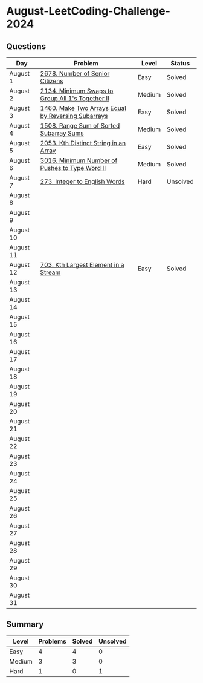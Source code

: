# August-LeetCoding-Challenge-2024

## Questions
| Day | Problem | Level | Status |
| --- | --- | --- | --- |
| August 1 | [2678. Number of Senior Citizens](https://leetcode.com/problems/number-of-senior-citizens/) | Easy | Solved |
| August 2 | [2134. Minimum Swaps to Group All 1's Together II](https://leetcode.com/problems/minimum-swaps-to-group-all-1s-together-ii/) | Medium | Solved |
| August 3 | [1460. Make Two Arrays Equal by Reversing Subarrays](https://leetcode.com/problems/make-two-arrays-equal-by-reversing-subarrays/) | Easy | Solved |
| August 4 | [1508. Range Sum of Sorted Subarray Sums](https://leetcode.com/problems/range-sum-of-sorted-subarray-sums/) | Medium | Solved |
| August 5 | [2053. Kth Distinct String in an Array](https://leetcode.com/problems/kth-distinct-string-in-an-array/) | Easy | Solved |
| August 6 | [3016. Minimum Number of Pushes to Type Word II](https://leetcode.com/problems/minimum-number-of-pushes-to-type-word-ii/) | Medium | Solved |
| August 7 | [273. Integer to English Words](https://leetcode.com/problems/integer-to-english-words/) | Hard | Unsolved |
| August 8 | []() |  |  |
| August 9 | []() |  |  |
| August 10 | []() |  |  |
| August 11 | []() |  |  |
| August 12 | [703. Kth Largest Element in a Stream](https://leetcode.com/problems/kth-largest-element-in-a-stream/) | Easy | Solved |
| August 13 | []() |  |  |
| August 14 | []() |  |  |
| August 15 | []() |  |  |
| August 16 | []() |  |  |
| August 17 | []() |  |  |
| August 18 | []() |  |  |
| August 19 | []() |  |  |
| August 20 | []() |  |  |
| August 21 | []() |  |  |
| August 22 | []() |  |  |
| August 23 | []() |  |  |
| August 24 | []() |  |  |
| August 25 | []() |  |  |
| August 26 | []() |  |  |
| August 27 | []() |  |  |
| August 28 | []() |  |  |
| August 29 | []() |  |  |
| August 30 | []() |  |  |
| August 31 | []() |  |  |


## Summary
| Level  | Problems | Solved | Unsolved |
| ---    | --- | --- | --- |
| Easy   | 4 | 4 | 0 |
| Medium | 3 | 3 | 0 |
| Hard   | 1 | 0 | 1 |
